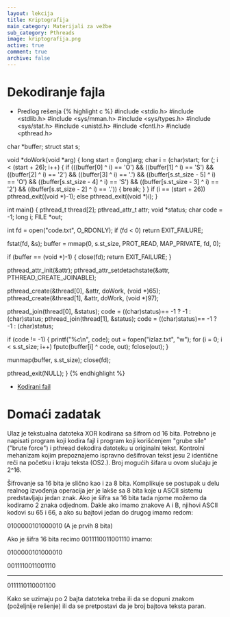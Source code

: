 ```yaml
---
layout: lekcija
title: Kriptografija
main_category: Materijali za vežbe
sub_category: Pthreads
image: kriptografija.png
active: true
comment: true
archive: false
---
```


# Dekodiranje fajla

* Predlog rešenja
{% highlight c %}
#include <stdio.h>
#include <stdlib.h>
#include <sys/mman.h>
#include <sys/types.h>
#include <sys/stat.h>
#include <unistd.h>
#include <fcntl.h>
#include <pthread.h>


char *buffer;
struct stat s;

void *doWork(void *arg)
{
	long start = (long)arg;
	char i = (char)start;
	for (; i < (start + 26); i++)
	{
		if (((buffer[0] ^ i) == 'O') && ((buffer[1] ^ i) == 'S') && ((buffer[2] ^ i) == '2') && ((buffer[3] ^ i) == '.') &&
			((buffer[s.st_size - 5] ^ i) == 'O') && ((buffer[s.st_size - 4] ^ i) == 'S') &&
			((buffer[s.st_size - 3] ^ i) == '2') && ((buffer[s.st_size - 2] ^ i) == '.'))
		{
			break;
		}
	}
	if (i == (start + 26))
		pthread_exit((void *)-1);
	else
		pthread_exit((void *)i);
}

int main()
{
  pthread_t thread[2];
  pthread_attr_t attr;
  void *status;
  char code = -1;
  long i;
  FILE *out;

  int fd = open("code.txt", O_RDONLY);
  if (fd < 0)
    return EXIT_FAILURE;

  fstat(fd, &s);
  buffer = mmap(0, s.st_size, PROT_READ, MAP_PRIVATE, fd, 0);

  if (buffer == (void *)-1)
  {
    close(fd);
    return EXIT_FAILURE;
  }

  pthread_attr_init(&attr);
  pthread_attr_setdetachstate(&attr, PTHREAD_CREATE_JOINABLE);

  pthread_create(&thread[0], &attr, doWork, (void *)65);
  pthread_create(&thread[1], &attr, doWork, (void *)97);

  pthread_join(thread[0], &status);
  code = ((char)status)== -1 ? -1 : (char)status;
  pthread_join(thread[1], &status);
  code = ((char)status)== -1 ? -1 : (char)status;

  if (code != -1)
  {
    printf("%c\n", code);
    out = fopen("izlaz.txt", "w");
    for (i = 0; i < s.st_size; i++)
      fputc(buffer[i] ^ code, out);
    fclose(out);
  }

  munmap(buffer, s.st_size);
  close(fd);

  pthread_exit(NULL);
}
{% endhighlight %}
* [Kodirani fajl](/assets/os2/code.txt)

# Domaći zadatak


Ulaz je tekstualna datoteka XOR kodirana sa šifrom od 16 bita. Potrebno je napisati program koji kodira fajl i program koji korišćenjem "grube sile" ("brute force") i pthread dekodira datoteku u originalni tekst. Kontrolni mehanizam kojim prepoznajemo ispravno dešifrovan tekst jesu 2 identične reči na početku i kraju teksta (OS2.). Broj mogućih šifara u ovom slučaju je 2^16.

Šifrovanje sa 16 bita je slično kao i za 8 bita. Komplikuje se postupak u delu realnog izvođenja operacija jer je lakše sa 8 bita koje u ASCII sistemu predstavljaju jedan znak. Ako je šifra sa 16 bita tada njome možemo da kodiramo 2 znaka odjednom. Dakle ako imamo znakove A i B, njihovi ASCII kodovi su 65 i 66, a ako su bajtovi jedan do drugog imamo redom:

0100000101000010 (A je prvih 8 bita)

Ako je šifra 16 bita recimo 0011110011001110 imamo:

0100000101000010

0011110011001110

----------------

0111110110001100

Kako se uzimaju po 2 bajta datoteka treba ili da se dopuni znakom (poželjnije rešenje) ili da se pretpostavi da je broj bajtova teksta paran.
